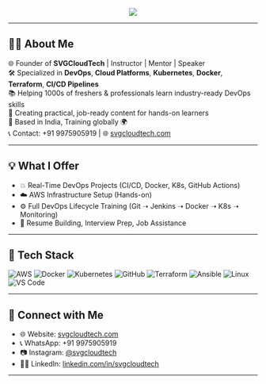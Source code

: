 
<!-- Typing SVG -->
<p align="center">
  <img src="https://readme-typing-svg.herokuapp.com?font=Fira+Code&duration=2000&pause=1000&center=true&vCenter=true&width=600&lines=👋+Hi%2C+I'm+SVG+CloudTech!;🚀+Master+in+Cloud+DevOps+Trainer;🎯+Training+Freshers+to+Experts+with+Real+Time+Projects;" />
</p>

---

## 👨‍🏫 About Me

🌐 Founder of **SVGCloudTech** | Instructor | Mentor | Speaker  
🛠️ Specialized in **DevOps**, **Cloud Platforms**, **Kubernetes**, **Docker**, **Terraform**, **CI/CD Pipelines**  
📚 Helping 1000s of freshers & professionals learn industry-ready DevOps skills  
🎥 Creating practical, job-ready content for hands-on learners  
📍 Based in India, Training globally 🌍  
📞 Contact: +91 9975905919 | 🌐 [svgcloudtech.com](https://svgcloudtech.com)

---

## 💡 What I Offer

- 💥 Real-Time DevOps Projects (CI/CD, Docker, K8s, GitHub Actions)
- ☁️ AWS Infrastructure Setup (Hands-on)
- ⚙️ Full DevOps Lifecycle Training (Git ➝ Jenkins ➝ Docker ➝ K8s ➝ Monitoring)
- 🧾 Resume Building, Interview Prep, Job Assistance

---

## 🧰 Tech Stack

![AWS](https://img.shields.io/badge/-AWS-orange?style=flat-square&logo=amazon-aws&logoColor=white)
![Docker](https://img.shields.io/badge/-Docker-blue?style=flat-square&logo=docker&logoColor=white)
![Kubernetes](https://img.shields.io/badge/-Kubernetes-blue?style=flat-square&logo=kubernetes&logoColor=white)
![GitHub](https://img.shields.io/badge/-GitHub-black?style=flat-square&logo=github&logoColor=white)
![Terraform](https://img.shields.io/badge/-Terraform-7B42BC?style=flat-square&logo=terraform)
![Ansible](https://img.shields.io/badge/-Ansible-black?style=flat-square&logo=ansible&logoColor=white)
![Linux](https://img.shields.io/badge/-Linux-yellow?style=flat-square&logo=linux&logoColor=black)
![VS Code](https://img.shields.io/badge/-VSCode-007ACC?style=flat-square&logo=visual-studio-code)

---

## 📣 Connect with Me

- 🌐 Website: [svgcloudtech.com](https://svgcloudtech.com)
- 📞 WhatsApp: +91 9975905919
- 📷 Instagram: [@svgcloudtech](https://instagram.com/svgcloudtech)
- 🧑‍💼 LinkedIn: [linkedin.com/in/svgcloudtech](https://linkedin.com/in/svgcloudtech)

---
